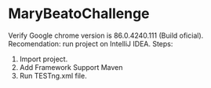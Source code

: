 # MaryBeatoChallenge
Verify Google chrome version is 86.0.4240.111 (Build oficial). 
Recomendation: run project on IntelliJ IDEA.
Steps: 
1. Import project. 
2. Add Framework Support Maven 
3. Run TESTng.xml file.
